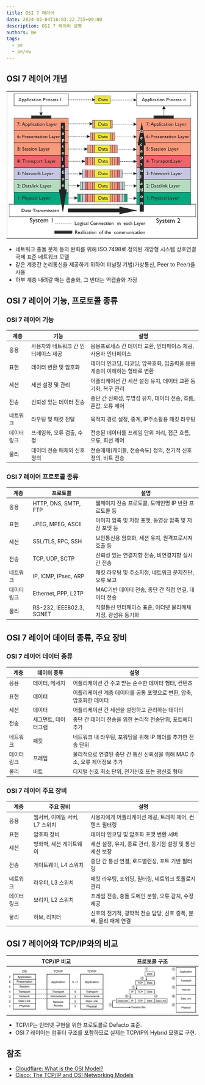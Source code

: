 ```yaml
---
title: OSI 7 레이어
date: 2024-05-04T16:03:22.755+09:00
description: OSI 7 레이어 설명
authors: me
tags:
  - pe
  - pe/nw
---
```


## OSI 7 레이어 개념

![OSI 7 레이어](./assets/osi-7.webp)

- 네트워크 충돌 문제 등의 완화를 위해 ISO 7498로 정의된 개방형 시스템 상호연결 국제 표준 네트워크 모델
- 같은 계층간 논리통신을 제공하기 위하여 터널링 기법(가상통신, Peer to Peer)을 사용
- 하부 계층 내려갈 때는 캡슐화, 그 반대는 역캡슐화 가정

## OSI 7 레이어 기능, 프로토콜 종류

### OSI 7 레이어 기능

| 계층 | 기능 | 설명 |
| --- | --- | --- |
| 응용 | 사용자와 네트워크 간 인터페이스 제공 | 응용프로세스 간 데이터 교환, 인터페이스 제공, 사용자 인터페이스 |
| 표현 | 데이터 변환 및 암호화 | 데이터 인코딩, 디코딩, 암복호화, 입출력을 응용게층이 이해하는 형태로 변환 |
| 세션 | 세션 설정 및 관리 | 어플리케이션 간 세션 설정 유지, 데이터 교환 동기화, 복구 관리 |
| 전송 | 신뢰성 있는 데이터 전송 | 종단 간 신뢰성, 투명성 유지, 데이터 전송, 흐름, 혼잡, 오류 제어 |
| 네트워크 | 라우팅 및 패킷 전달 | 목적지 경로 설정, 중계, IP주소활용 패킷 라우팅 |
| 데이터링크 | 프레임화, 오류 검출, 수정 | 전송된 데이터를 프레임 단위 처리, 접근 흐름, 오류, 회선 제어 |
| 물리 | 데이터 전송 매체와 신호 정의 | 전송매체(케이블, 전송속도) 정의, 전기적 신호 정의, 비트 전송 |

### OSI 7 레이어 프로토콜 종류

| 계층 | 프로토콜 | 설명 |
| --- | --- | --- |
| 응용 | HTTP, DNS, SMTP, FTP | 웹페이지 전송 프로토콜, 도메인명 IP 반환 프로토콜 등 |
| 표현 | JPEG, MPEG, ASCII | 이미지 압축 및 저장 포맷, 동영상 압축 및 저장 포맷 등 |
| 세션 | SSL/TLS, RPC, SSH | 보안통신용 암호화, 세션 유지, 원격프로시져 호출 등 |
| 전송 | TCP, UDP, SCTP | 신뢰성 있는 연결지향 전송, 비연결지향 실시간 전송 |
| 네트워크 | IP, ICMP, IPsec, ARP | 패킷 라우팅 및 주소지정, 네트워크 문제진단, 오류 보고 |
| 데이터링크 | Ethernet, PPP, L2TP | MAC기반 데이터 전송, 종단 간 직접 연결, 데이터 전송 |
| 물리 | RS-232, IEEE802.3, SONET | 직렬통신 인터페이스 표준, 이더넷 물리매체 지정, 광섬유 동기화  |

## OSI 7 레이어 데이터 종류, 주요 장비

### OSI 7 레이어 데이터 종류

| 계층 | 데이터 종류 | 설명 |
| --- | --- | --- |
| 응용 | 데이터, 메세지 | 어플리케이션 간 주고 받는 순수한 데이터 형태, 컨텐츠 |
| 표현 | 데이터 | 어플리케이션 계층 데이터를 공통 포맷으로 변환, 압축, 암호화한 데이터 |
| 세션 | 데이터 | 어플리케이션 간 세션을 설정하고 관리하는 데이터 |
| 전송 | 세그먼트, 데이터그램 | 종단 간 데이터 전송을 위한 논리적 전송단위, 포트헤더 추가 |
| 네트워크 | 패킷 | 네트워크 내 라우팅, 포워딩을 위해 IP 헤더를 추가한 전송 단위 |
| 데이터링크 | 프레임 | 물리적으로 연결된 종단 간 통신 신뢰성을 위해 MAC 주소, 오류 제어정보 추가 |
| 물리 | 비트 | 디지털 신호 최소 단위, 전기신호 또는 광신호 형태 |

### OSI 7 레이어 주요 장비

| 계층 | 주요 장비 | 설명 |
| --- | --- | --- |
| 응용 | 웹서버, 이메일 서버, L7 스위치 | 사용자에게 어플리케이션 제공, 트래픽 제어, 컨텐츠 필터링 |
| 표현 | 암호화 장비 | 데이터 인코딩 및 암호화 포맷 변환 서버 |
| 세션 | 방화벽, 세션 게이트웨이 | 세션 설정, 유지, 종료 관리, 동기점 설정 및 통신세션 보장 |
| 전송 | 게이트웨이, L4 스위치 | 종단 간 통신 연결, 로드밸런싱, 포트 기반 필터링 |
| 네트워크 | 라우터, L3 스위치 | 패킷 라우팅, 포워딩, 필터링, 네트워크 토폴로지 관리 |
| 데이터링크 | 브리지, L2 스위치 | 프레임 전송, 충돌 도메인 분할, 오류 감지, 수정 제공 |
| 물리 | 허브, 리피터 | 신호의 전기적, 광학적 전송 담당, 신호 증폭, 분배, 물리 매체 연결 |

## OSI 7 레이어와 TCP/IP와의 비교

| TCP/IP 비교 | 프로토콜 구조 |
| -------------------------------------- | ------------------------------------------------- |
| ![tcp/ip](./assets/osi-tcp-hybrid.webp) | ![tcp/ip protocol](./assets/osi-tcp-protocol.webp) |

- TCP/IP는 인터넷 구현을 위한 프로토콜로 Defacto 표준.
- OSI 7 레이어는 컴퓨터 구조를 포함하므로 실제는 TCP/IP의 Hybrid 모델로 구현.

## 참조

- [Cloudflare: What is the OSI Model?](https://www.cloudflare.com/learning/ddos/glossary/open-systems-interconnection-model-osi/)
- [Cisco: The TCP/IP and OSI Networking Models](https://www.ciscopress.com/articles/article.asp?p=1757634&seqNum=2)

